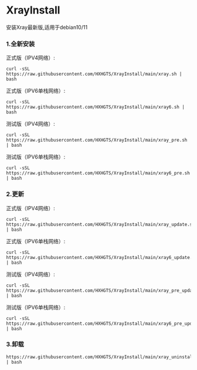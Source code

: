 # XrayInstall

安装Xray最新版,适用于debian10/11

### 1.全新安装

正式版（IPV4网络）:

```
curl -sSL https://raw.githubusercontent.com/HXHGTS/XrayInstall/main/xray.sh | bash
```

正式版（IPV6单栈网络）:

```
curl -sSL https://raw.githubusercontent.com/HXHGTS/XrayInstall/main/xray6.sh | bash
```

测试版（IPV4网络）:

```
curl -sSL https://raw.githubusercontent.com/HXHGTS/XrayInstall/main/xray_pre.sh | bash
```

测试版（IPV6单栈网络）:

```
curl -sSL https://raw.githubusercontent.com/HXHGTS/XrayInstall/main/xray6_pre.sh | bash
```

### 2.更新

正式版（IPV4网络）:

```
curl -sSL https://raw.githubusercontent.com/HXHGTS/XrayInstall/main/xray_update.sh | bash
```

正式版（IPV6单栈网络）:

```
curl -sSL https://raw.githubusercontent.com/HXHGTS/XrayInstall/main/xray6_update.sh | bash
```

测试版（IPV4网络）:

```
curl -sSL https://raw.githubusercontent.com/HXHGTS/XrayInstall/main/xray_pre_update.sh | bash
```

测试版（IPV6单栈网络）:

```
curl -sSL https://raw.githubusercontent.com/HXHGTS/XrayInstall/main/xray6_pre_update.sh | bash
```

### 3.卸载

```
https://raw.githubusercontent.com/HXHGTS/XrayInstall/main/xray_uninstall.sh | bash
```
